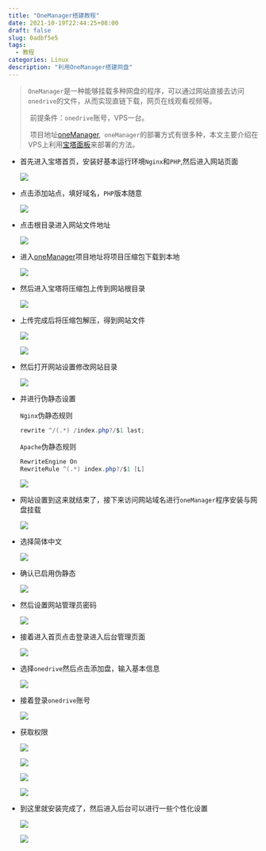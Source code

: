 ```yaml
---
title: "OneManager搭建教程"
date: 2021-10-19T22:44:25+08:00
draft: false
slug: 0adbf5e5
tags:
  - 教程
categories: Linux
description: "利用OneManager搭建网盘"
---
```


> ​		`OneManager`是一种能够挂载多种网盘的程序，可以通过网站直接去访问`onedrive`的文件，从而实现直链下载，网页在线观看视频等。
>
> ​		前提条件：`onedrive`账号，VPS一台。
>
> ​		项目地址[oneManager](https://github.com/qkqpttgf/OneManager-php),` oneManager`的部署方式有很多种，本文主要介绍在VPS上利用[宝塔面板](https://www.bt.cn/)来部署的方法。

- 首先进入宝塔首页，安装好基本运行环境`Nginx`和`PHP`,然后进入网站页面

  ![](https://cdn.jsdelivr.net/gh/Earl9/img/2021/10/20210016-18.webp)

- 点击添加站点，填好域名，`PHP`版本随意

  ![](https://cdn.jsdelivr.net/gh/Earl9/img/2021/10/20210016-19.webp)

- 点击根目录进入网站文件地址

  ![](https://cdn.jsdelivr.net/gh/Earl9/img/2021/10/20210016-14.webp)

- 进入[oneManager](https://github.com/qkqpttgf/OneManager-php)项目地址将项目压缩包下载到本地

  ![](https://cdn.jsdelivr.net/gh/Earl9/img/2021/10/20210016-9.webp)

- 然后进入宝塔将压缩包上传到网站根目录

  ![](https://cdn.jsdelivr.net/gh/Earl9/img/2021/10/20210016-13.webp)

- 上传完成后将压缩包解压，得到网站文件

  ![](https://cdn.jsdelivr.net/gh/Earl9/img/2021/10/20210016-5.webp)

  ![](https://cdn.jsdelivr.net/gh/Earl9/img/2021/10/20210016-11.webp)

- 然后打开网站设置修改网站目录

  ![](https://cdn.jsdelivr.net/gh/Earl9/img/2021/10/20210016-17.webp)

- 并进行伪静态设置

  `Nginx`伪静态规则

  ~~~java
  rewrite ^/(.*) /index.php?/$1 last;
  ~~~

  `Apache`伪静态规则

  ~~~java
  RewriteEngine On
  RewriteRule ^(.*) index.php?/$1 [L]
  ~~~

  ![](https://cdn.jsdelivr.net/gh/Earl9/img/2021/10/20210016-10.webp)

- 网站设置到这来就结束了，接下来访问网站域名进行`oneManager`程序安装与网盘挂载

  ![](https://cdn.jsdelivr.net/gh/Earl9/img/2021/10/20210016-8.webp)

- 选择简体中文

  ![](https://cdn.jsdelivr.net/gh/Earl9/img/2021/10/20210016-12.webp)

- 确认已启用伪静态


  ![](https://cdn.jsdelivr.net/gh/Earl9/img/2021/10/20210016-16.webp)

- 然后设置网站管理员密码

  ![](https://cdn.jsdelivr.net/gh/Earl9/img/2021/10/20210016-20.webp)

- 接着进入首页点击登录进入后台管理页面

  ![](https://cdn.jsdelivr.net/gh/Earl9/img/2021/10/20210016-7.webp)

- 选择`onedrive`然后点击添加盘，输入基本信息

  ![](https://cdn.jsdelivr.net/gh/Earl9/img/2021/10/20210016-15.webp)

- 接着登录`onedrive`账号

  ![](https://cdn.jsdelivr.net/gh/Earl9/img/2021/10/20210016-21.webp)

- 获取权限

  ![](https://cdn.jsdelivr.net/gh/Earl9/img/2021/10/20210016-2.webp)

  

  ![](https://cdn.jsdelivr.net/gh/Earl9/img/2021/10/20210016-22.webp)

  ![](https://cdn.jsdelivr.net/gh/Earl9/img/2021/10/20210016.webp)

  ![](https://cdn.jsdelivr.net/gh/Earl9/img/2021/10/20210016-1.webp)

- 到这里就安装完成了，然后进入后台可以进行一些个性化设置

  ![](https://cdn.jsdelivr.net/gh/Earl9/img/2021/10/20210016-3.webp)

  ![](https://cdn.jsdelivr.net/gh/Earl9/img/2021/10/20210016-4.webp)

